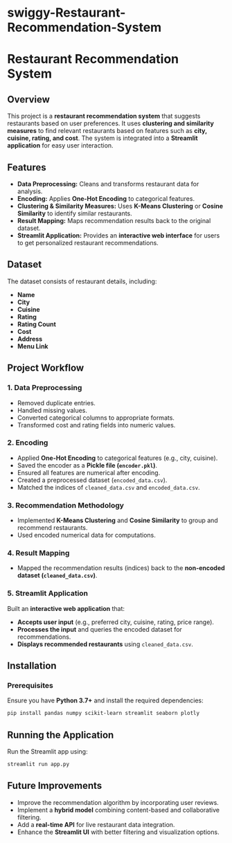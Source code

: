 # swiggy-Restaurant-Recommendation-System

# Restaurant Recommendation System

## Overview
This project is a **restaurant recommendation system** that suggests restaurants based on user preferences. It uses **clustering and similarity measures** to find relevant restaurants based on features such as **city, cuisine, rating, and cost**. The system is integrated into a **Streamlit application** for easy user interaction.

## Features
- **Data Preprocessing:** Cleans and transforms restaurant data for analysis.
- **Encoding:** Applies **One-Hot Encoding** to categorical features.
- **Clustering & Similarity Measures:** Uses **K-Means Clustering** or **Cosine Similarity** to identify similar restaurants.
- **Result Mapping:** Maps recommendation results back to the original dataset.
- **Streamlit Application:** Provides an **interactive web interface** for users to get personalized restaurant recommendations.

## Dataset
The dataset consists of restaurant details, including:
- **Name**
- **City**
- **Cuisine**
- **Rating**
- **Rating Count**
- **Cost**
- **Address**
- **Menu Link**

## Project Workflow
### 1. Data Preprocessing
- Removed duplicate entries.
- Handled missing values.
- Converted categorical columns to appropriate formats.
- Transformed cost and rating fields into numeric values.

### 2. Encoding
- Applied **One-Hot Encoding** to categorical features (e.g., city, cuisine).
- Saved the encoder as a **Pickle file (`encoder.pkl`)**.
- Ensured all features are numerical after encoding.
- Created a preprocessed dataset (`encoded_data.csv`).
- Matched the indices of `cleaned_data.csv` and `encoded_data.csv`.

### 3. Recommendation Methodology
- Implemented **K-Means Clustering** and **Cosine Similarity** to group and recommend restaurants.
- Used encoded numerical data for computations.

### 4. Result Mapping
- Mapped the recommendation results (indices) back to the **non-encoded dataset (`cleaned_data.csv`)**.

### 5. Streamlit Application
Built an **interactive web application** that:
- **Accepts user input** (e.g., preferred city, cuisine, rating, price range).
- **Processes the input** and queries the encoded dataset for recommendations.
- **Displays recommended restaurants** using `cleaned_data.csv`.

## Installation
### Prerequisites
Ensure you have **Python 3.7+** and install the required dependencies:
```sh
pip install pandas numpy scikit-learn streamlit seaborn plotly
```

## Running the Application
Run the Streamlit app using:
```sh
streamlit run app.py
```

## Future Improvements
- Improve the recommendation algorithm by incorporating user reviews.
- Implement a **hybrid model** combining content-based and collaborative filtering.
- Add a **real-time API** for live restaurant data integration.
- Enhance the **Streamlit UI** with better filtering and visualization options.




